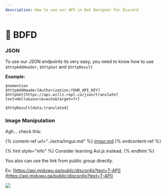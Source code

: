 ```yaml
---
description: How to use our API in Bot Designer For Discord
---
```


# 🤮 BDFD

### JSON

To use our JSON endpoints its very easy, you need to know how to use `$httpAddHeader`, `$httpGet` and `$httpResult`

**Example:**

```
$nomention
$httpAddHeader[Authorization;YOUR_API_KEY]
$httpGet[https://api.willz.repl.co/json/translate?text=Hello&source=auto&target=fr]

$httpResult[data;translated]
```

### Image Manipulation

Agh... check this:

{% content-ref url="../extra/imgur.md" %}
[imgur.md](../extra/imgur.md)
{% endcontent-ref %}

{% hint style="info" %}
Consider learning Aoi.js instead.
{% endhint %}

You also can use the link from public group directly.

Ex: [https://api.miduwu.ga/public/discordjs?text=T-API](https://api.miduwu.ga/public/discordjs?text=T-API)

![](https://api.miduwu.ga/public/discordjs?text=T-API)
